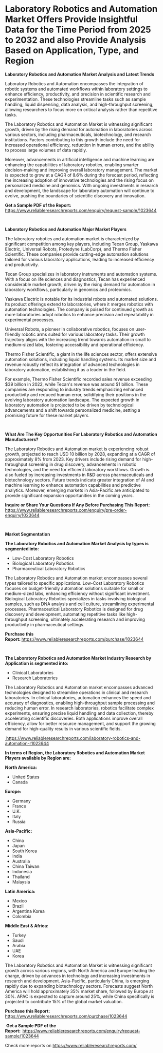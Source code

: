 <p><h1>Laboratory Robotics and Automation Market Offers Provide Insightful Data for the Time Period from 2025 to 2032 and also Provide Analysis Based on Application, Type, and Region</h1></p><p><strong>Laboratory Robotics and Automation Market Analysis and Latest Trends</strong></p>
<p><p>Laboratory Robotics and Automation encompasses the integration of robotic systems and automated workflows within laboratory settings to enhance efficiency, productivity, and precision in scientific research and experimentation. These technologies streamline tasks such as sample handling, liquid dispensing, data analysis, and high-throughput screening, allowing researchers to focus more on critical analysis rather than repetitive tasks.</p><p>The Laboratory Robotics and Automation Market is witnessing significant growth, driven by the rising demand for automation in laboratories across various sectors, including pharmaceuticals, biotechnology, and research institutions. Factors contributing to this growth include the need for increased operational efficiency, reduction in human errors, and the ability to process large volumes of data rapidly.</p><p>Moreover, advancements in artificial intelligence and machine learning are enhancing the capabilities of laboratory robotics, enabling smarter decision-making and improving overall laboratory management. The market is expected to grow at a CAGR of 8.6% during the forecast period, reflecting the increasing adoption of innovative technologies and the rising focus on personalized medicine and genomics. With ongoing investments in research and development, the landscape for laboratory automation will continue to evolve, pushing the boundaries of scientific discovery and innovation.</p></p>
<p><strong>Get a Sample PDF of the Report:&nbsp;</strong> <a href="https://www.reliableresearchreports.com/enquiry/request-sample/1023644?utm_campaign=2216&utm_medium=2&utm_source=Github&utm_content=ia&utm_term=06032025&utm_id=laboratory-robotics-and-automation">https://www.reliableresearchreports.com/enquiry/request-sample/1023644</a></p>
<p>&nbsp;</p>
<p><strong>Laboratory Robotics and Automation Major Market Players</strong></p>
<p><p>The laboratory robotics and automation market is characterized by significant competition among key players, including Tecan Group, Yaskawa Electric, Universal Robots, Protedyne (LabCorp), and Thermo Fisher Scientific. These companies provide cutting-edge automation solutions tailored for various laboratory applications, leading to increased efficiency and productivity.</p><p>Tecan Group specializes in laboratory instruments and automation systems. With a focus on life sciences and diagnostics, Tecan has experienced considerable market growth, driven by the rising demand for automation in laboratory workflows, particularly in genomics and proteomics.</p><p>Yaskawa Electric is notable for its industrial robots and automated solutions. Its product offerings extend to laboratories, where it merges robotics with automation technologies. The company is poised for continued growth as more laboratories adopt robotics to enhance precision and repeatability in experimental processes.</p><p>Universal Robots, a pioneer in collaborative robotics, focuses on user-friendly robotic arms suited for various laboratory tasks. Their growth trajectory aligns with the increasing trend towards automation in small to medium-sized labs, fostering accessibility and operational efficiency.</p><p>Thermo Fisher Scientific, a giant in the life sciences sector, offers extensive automation solutions, including liquid handling systems. Its market size and revenue robustly reflect its integration of advanced technologies in laboratory automation, establishing it as a leader in the field.</p><p>For example, Thermo Fisher Scientific recorded sales revenue exceeding $39 billion in 2022, while Tecan's revenue was around $1 billion. These companies are responding to industry trends emphasizing enhanced productivity and reduced human error, solidifying their positions in the evolving laboratory automation landscape. The expected growth in laboratory automation is projected to be driven by technological advancements and a shift towards personalized medicine, setting a promising future for these market players.</p></p>
<p>&nbsp;</p>
<p><strong>What Are The Key Opportunities For Laboratory Robotics and Automation Manufacturers?</strong></p>
<p><p>The Laboratory Robotics and Automation market is experiencing robust growth, projected to reach USD 10 billion by 2028, expanding at a CAGR of approximately 8% from 2023. Key drivers include rising demand for high-throughput screening in drug discovery, advancements in robotic technologies, and the need for efficient laboratory workflows. Growth is also fueled by increasing investments in R&D across pharmaceuticals and biotechnology sectors. Future trends indicate greater integration of AI and machine learning to enhance automation capabilities and predictive analytics. Moreover, emerging markets in Asia-Pacific are anticipated to provide significant expansion opportunities in the coming years.</p></p>
<p><strong>Inquire or Share Your Questions If Any Before Purchasing This Report:</strong> <a href="https://www.reliableresearchreports.com/enquiry/pre-order-enquiry/1023644?utm_campaign=2216&utm_medium=2&utm_source=Github&utm_content=ia&utm_term=06032025&utm_id=laboratory-robotics-and-automation">https://www.reliableresearchreports.com/enquiry/pre-order-enquiry/1023644</a></p>
<p>&nbsp;</p>
<p><strong>Market Segmentation</strong></p>
<p><strong>The Laboratory Robotics and Automation Market Analysis by types is segmented into:</strong></p>
<p><ul><li>Low-Cost Laboratory Robotics</li><li>Biological Laboratory Robotics</li><li>Pharmaceutical Laboratory Robotics</li></ul></p>
<p><p>The Laboratory Robotics and Automation market encompasses several types tailored to specific applications. Low-Cost Laboratory Robotics focuses on budget-friendly automation solutions suitable for small or medium-sized labs, enhancing efficiency without significant investment. Biological Laboratory Robotics specializes in tasks involving biological samples, such as DNA analysis and cell culture, streamlining experimental processes. Pharmaceutical Laboratory Robotics is designed for drug discovery and development, automating repetitive tasks like high-throughput screening, ultimately accelerating research and improving productivity in pharmaceutical settings.</p></p>
<p><strong>Purchase this Report:&nbsp;</strong><a href="https://www.reliableresearchreports.com/purchase/1023644?utm_campaign=2216&utm_medium=2&utm_source=Github&utm_content=ia&utm_term=06032025&utm_id=laboratory-robotics-and-automation">https://www.reliableresearchreports.com/purchase/1023644</a></p>
<p>&nbsp;</p>
<p><strong>The Laboratory Robotics and Automation Market Industry Research by Application is segmented into:</strong></p>
<p><ul><li>Clinical Laboratories</li><li>Research Laboratories</li></ul></p>
<p><p>The Laboratory Robotics and Automation market encompasses advanced technologies designed to streamline operations in clinical and research laboratories. In clinical laboratories, automation enhances the speed and accuracy of diagnostics, enabling high-throughput sample processing and reducing human error. In research laboratories, robotics facilitate complex experiments, ensuring precise liquid handling and data collection, thereby accelerating scientific discoveries. Both applications improve overall efficiency, allow for better resource management, and support the growing demand for high-quality results in various scientific fields.</p></p>
<p><a href="https://www.reliableresearchreports.com/laboratory-robotics-and-automation-r1023644?utm_campaign=2216&utm_medium=2&utm_source=Github&utm_content=ia&utm_term=06032025&utm_id=laboratory-robotics-and-automation">&nbsp;https://www.reliableresearchreports.com/laboratory-robotics-and-automation-r1023644</a></p>
<p><strong>In terms of Region, the Laboratory Robotics and Automation Market Players available by Region are:</strong></p>
<p>
    <p> <strong> North America: </strong>
        <ul>
            <li>United States</li>
            <li>Canada</li>
        </ul>
        </p> 
    <p> <strong> Europe: </strong>
        <ul>
            <li>Germany</li>
            <li>France</li>
            <li>U.K.</li>
            <li>Italy</li>
            <li>Russia</li>
        </ul>
        </p> 
    <p> <strong> Asia-Pacific: </strong>
        <ul>
            <li>China</li>
            <li>Japan</li>
            <li>South Korea</li>
            <li>India</li>
            <li>Australia</li>
            <li>China Taiwan</li>
            <li>Indonesia</li>
            <li>Thailand</li>
            <li>Malaysia</li>
        </ul>
        </p> 
    <p> <strong> Latin America: </strong>
        <ul>
            <li>Mexico</li>
            <li>Brazil</li>
            <li>Argentina Korea</li>
            <li>Colombia</li>
        </ul>
        </p> 
    <p> <strong> Middle East & Africa: </strong>
        <ul>
            <li>Turkey</li>
            <li>Saudi</li>
            <li>Arabia</li>
            <li>UAE</li>
            <li>Korea</li>
        </ul>
    </p>
    </p>
<p><p>The Laboratory Robotics and Automation Market is witnessing significant growth across various regions, with North America and Europe leading the charge, driven by advances in technology and increasing investments in research and development. Asia-Pacific, particularly China, is emerging rapidly due to expanding biotechnology sectors. Forecasts suggest North America will hold approximately 35% market share, followed by Europe at 30%. APAC is expected to capture around 25%, while China specifically is projected to contribute 15% of the global market valuation.</p></p>
<p><strong>Purchase this Report: </strong><a href="https://www.reliableresearchreports.com/purchase/1023644?utm_campaign=2216&utm_medium=2&utm_source=Github&utm_content=ia&utm_term=06032025&utm_id=laboratory-robotics-and-automation">https://www.reliableresearchreports.com/purchase/1023644</a></p>
<p>&nbsp;<strong>Get a Sample PDF of the Report:&nbsp;&nbsp;</strong><a href="https://www.reliableresearchreports.com/enquiry/request-sample/1023644?utm_campaign=2216&utm_medium=2&utm_source=Github&utm_content=ia&utm_term=06032025&utm_id=laboratory-robotics-and-automation">https://www.reliableresearchreports.com/enquiry/request-sample/1023644</a></p>
<p><strong></strong></p>
<p>Check more reports on <a href="https://www.reliableresearchreports.com/?utm_campaign=2216&utm_medium=2&utm_source=Github&utm_content=ia&utm_term=06032025&utm_id=laboratory-robotics-and-automation">https://www.reliableresearchreports.com/</a></p>